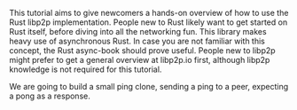 This tutorial aims to give newcomers a hands-on overview of how to use the Rust libp2p implementation. People new to Rust likely want to get started on Rust itself, before diving into all the networking fun. This library makes heavy use of asynchronous Rust. In case you are not familiar with this concept, the Rust async-book should prove useful. People new to libp2p might prefer to get a general overview at libp2p.io first, although libp2p knowledge is not required for this tutorial.

We are going to build a small ping clone, sending a ping to a peer, expecting a pong as a response.